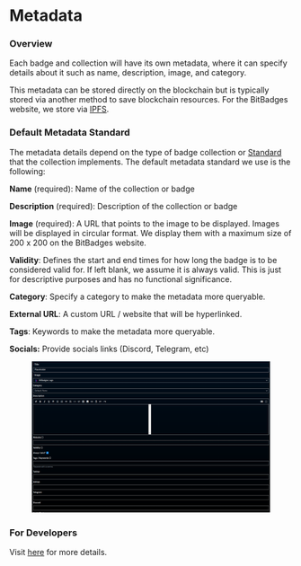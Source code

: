 # Metadata

### Overview

Each badge and collection will have its own metadata, where it can specify details about it such as name, description, image, and category.&#x20;

This metadata can be stored directly on the blockchain but is typically stored via another method to save blockchain resources. For the BitBadges website, we store via [IPFS](https://ipfs.tech/).

### **Default Metadata Standard**

The metadata details depend on the type of badge collection or [Standard](../../for-developers/core-concepts/standards.md) that the collection implements. The default metadata standard we use is the following:

**Name** (required): Name of the collection or badge

**Description** (required): Description of the collection or badge

**Image** (required): A URL that points to the image to be displayed. Images will be displayed in circular format.  We display them with a maximum size of 200 x 200 on the BitBadges website.

**Validity**: Defines the start and end times for how long the badge is to be considered valid for. If left blank, we assume it is always valid. This is just for descriptive purposes and has no functional significance.

**Category**: Specify a category to make the metadata more queryable.

**External URL**: A custom URL / website that will be hyperlinked.

**Tags**: Keywords to make the metadata more queryable.

**Socials:** Provide socials links (Discord, Telegram, etc)

<figure><img src="../../.gitbook/assets/image (5).png" alt=""><figcaption></figcaption></figure>

### For Developers

Visit [here](../../for-developers/bitbadges-api/compatibility.md) for more details.
